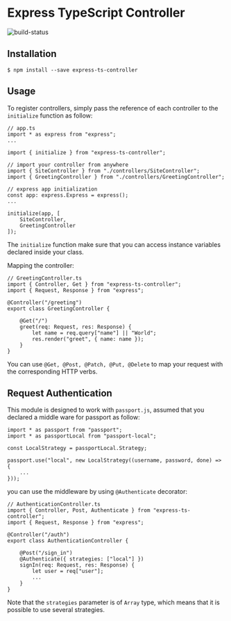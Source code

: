 Express TypeScript Controller
=============================
![build-status](https://travis-ci.org/Visutr/express-ts-controller.svg?branch=master)

Installation
------------

    $ npm install --save express-ts-controller

Usage
-----

To register controllers, simply pass the reference of each controller to the `initialize` function as follow:

    // app.ts
    import * as express from "express";
    ...
    
    import { initialize } from "express-ts-controller";
    
    // import your controller from anywhere
    import { SiteController } from "./controllers/SiteController";
    import { GreetingController } from "./controllers/GreetingController";
    
    // express app initialization
    const app: express.Express = express();
    ...
    
    initialize(app, [
        SiteController,
        GreetingController
    ]);
    
The `initialize` function make sure that you can access instance variables declared inside your class.
    
Mapping the controller:
    
    // GreetingController.ts
    import { Controller, Get } from "express-ts-controller";
    import { Request, Response } from "express";
    
    @Controller("/greeting")
    export class GreetingController {
    
        @Get("/")
        greet(req: Request, res: Response) {
            let name = req.query["name"] || "World";
            res.render("greet", { name: name });
        }
    }
   
You can use `@Get, @Post, @Patch, @Put, @Delete` to map your request with the corresponding HTTP verbs.

Request Authentication
----------------------

This module is designed to work with `passport.js`, assumed that you declared a middle ware for passport as follow:
 
    import * as passport from "passport";
    import * as passportLocal from "passport-local";
    
    const LocalStrategy = passportLocal.Strategy;
    
    passport.use("local", new LocalStrategy((username, password, done) => {
        ...
    }));
    
you can use the middleware by using `@Authenticate` decorator:

    // AuthenticationController.ts
    import { Controller, Post, Authenticate } from "express-ts-controller";
    import { Request, Response } from "express";
    
    @Controller("/auth")
    export class AuthenticationController {
        
        @Post("/sign_in")
        @Authenticate({ strategies: ["local"] })
        signIn(req: Request, res: Response) {
            let user = req["user"];
            ...
        }
    }
    
Note that the `strategies` parameter is of `Array` type, which means that it is possible to use several strategies.
